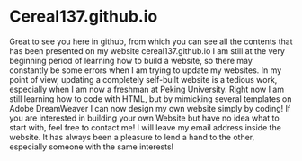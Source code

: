 # Cereal137.github.io
Great to see you here in github, from which you can see all the contents that has been presented on my website cereal137.github.io
I am still at the very beginning period of learning how to build a website, so there may constantly be some errors when I am trying to update my websites.
In my point of view, updating a completely self-built website is a tedious work, especially when I am now a freshman at Peking University.
Right now I am still learning how to code with HTML, but by mimicking several templates on Adobe DreamWeaver I can now design my own website simply by coding!
If you are interested in building your own Website but have no idea what to start with, feel free to contact me!
I will leave my email address inside the website. It has always been a pleasure to lend a hand to the other, especially someone with the same interests!
